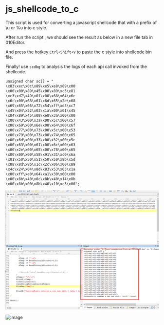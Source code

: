 # js_shellcode_to_c

This script is used for converting a javascript shellcode that with a prefix of \u or %u into c style.

After run the script , we should see the result as below in a new file tab in 010Editor.

And press the hotkey `Ctrl+Shift+V` to paste the c style into shellcode bin file.

Finally! use `scdbg` to analysis the logs of each api call invoked from the shellcode.

```
unsigned char sc[] = "
\x83\xec\x0c\x89\xe5\xe8\x89\x00
\x00\x00\x89\x45\x00\x89\xc3\x81
\xc3\xd7\x49\x01\x00\x68\x64\x6c
\x6c\x00\x68\x61\x6d\x65\x2e\x68
\x69\x65\x66\x72\x54\xff\xd3\xc7
\x45\x04\x52\x03\x1a\x00\x01\x45
\x04\x89\x45\x08\xe8\x3a\x00\x00
\x00\x43\x00\x3a\x00\x5c\x00\x57
\x00\x69\x00\x6e\x00\x64\x00\x6f
\x00\x77\x00\x73\x00\x5c\x00\x53
\x00\x79\x00\x73\x00\x74\x00\x65
\x00\x6d\x00\x33\x00\x32\x00\x5c
\x00\x63\x00\x61\x00\x6c\x00\x63
\x00\x2e\x00\x65\x00\x78\x00\x65
\x00\x00\x00\x58\x91\x31\xc0\x6a
\x01\x50\x50\x51\x50\x50\x8b\x5d
\x08\x8d\x8b\x1c\x2c\x06\x00\x89
\x4c\x24\x04\x8d\x83\x53\x03\x1a
\x00\xff\xe0\x64\xa1\x30\x00\x00
\x00\x8b\x40\x0c\x8b\x40\x14\x8b
\x00\x8b\x00\x8b\x40\x10\xc3\x00";
```

![image](https://github.com/cssxn/js_shellcode_to_c/blob/master/IMG/1.png)


![image](https://github.com/cssxn/js_shellcode_to_c/blob/master/IMG/2.png)








